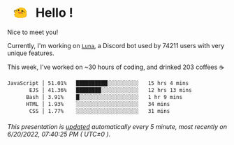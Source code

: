 <h1>   <img src="./spoinky.gif" style="vertical-align:middle;" width="30px">   Hello ! </h1>

Nice to meet you!

Currently, I'm working on <a href='https://github.com/Asgarrrr/Luna'>`Luna`</a>, a Discord bot used by 74211 users with very unique features.

This week, I've worked on ~30 hours of coding, and drinked 203 coffees ☕

```
JavaScript │ 51.01%   ██████████░░░░░░░░░░   15 hrs 4 mins
       EJS │ 41.36%   ████████░░░░░░░░░░░░   12 hrs 13 mins
      Bash │ 3.91%    █░░░░░░░░░░░░░░░░░░░   1 hr 9 mins
      HTML │ 1.93%    ░░░░░░░░░░░░░░░░░░░░   34 mins
       CSS │ 1.77%    ░░░░░░░░░░░░░░░░░░░░   31 mins
```

###### This presentation is [updated](https://github.com/Asgarrrr) automatically every 5 minute, most recently on 6/20/2022, 07:40:25 PM ( UTC±0 ).